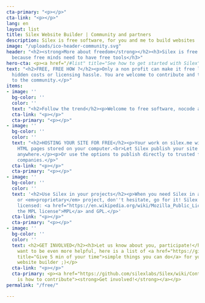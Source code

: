 ```yaml
---
cta-primary: "<p></p>"
cta-link: "<p></p>"
lang: en
layout: list
title: Silex Website Builder | Community and partners
description: Silex is free software, for you and me to build websites
image: "/uploads/ico-header-community.svg"
header: "<h2><strong>More about freedom</strong></h2><h3>Silex is free and open source
  because free minds need to have free tools</h3>"
hero-cta: <p><a href="/#list" title="See how to get started with Silex">GET STARTED!</a></p>
text: "<h2>FREE, FREE HOW ?</h2><p>Only a non profit can make it free like this, without
  hidden costs or licensing hassle. You are welcome to contribute and to offer services
  to the community.</p>"
items:
- image: ''
  bg-color: ''
  color: ''
  text: "<h2>Follow the trend</h2><p>Welcome to free software, nocode and static movements.</p>"
  cta-link: "<p></p>"
  cta-primary: "<p></p>"
- image: ''
  bg-color: ''
  color: ''
  text: "<h2>HOSTING YOUR SITE FOR FREE</h2><p>Your work on silex.me will result in
    HTML pages stored on your computer.<br>Let Silex publish your site and host it
    anywhere.</p><p>Or use the options to publish directly to trusted free hosting
    companies.</p>"
  cta-link: "<p></p>"
  cta-primary: "<p></p>"
- image: ''
  bg-color: ''
  color: ''
  text: '<h2>Use Silex in your projects</h2><p>When you need Silex in a open source
    or <em>proprietary</em> project, don''t hesitate, go for it! Silex is doubled
    licensed: <a href="https://en.wikipedia.org/wiki/Mozilla_Public_License" title="About
    the MPL license">MPL</a> and GPL.</p>'
  cta-link: "<p></p>"
  cta-primary: "<p></p>"
- image: ''
  bg-color: ''
  color: ''
  text: <h2>GET INVOLVED</h2><h3>Let us know about you, participate!</h3><p>If you
    want to be even more helpful, here is a list of <a href="https://github.com/silexlabs/Silex/wiki/Contribute"
    title="Give 5 min of your time">simple things you can do</a> for your favorite
    website builder ;)</p>
  cta-link: "<p></p>"
  cta-primary: <p><a href="https://github.com/silexlabs/Silex/wiki/Contribute" title="Here
    is how to contribute"><strong>Get involved!</strong></a></p>
permalink: "/free/"

---
```

